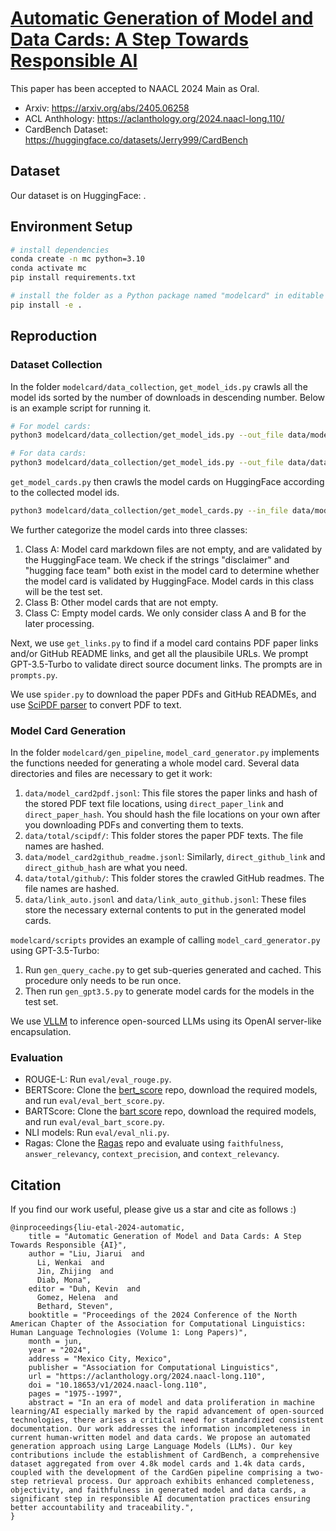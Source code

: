 # [Automatic Generation of Model and Data Cards: A Step Towards Responsible AI](https://arxiv.org/abs/2405.06258)

This paper has been accepted to NAACL 2024 Main as Oral.
- Arxiv: https://arxiv.org/abs/2405.06258
- ACL Anthhology: https://aclanthology.org/2024.naacl-long.110/
- CardBench Dataset: https://huggingface.co/datasets/Jerry999/CardBench

## Dataset

Our dataset is on HuggingFace: .

## Environment Setup

```bash
# install dependencies
conda create -n mc python=3.10
conda activate mc
pip install requirements.txt

# install the folder as a Python package named "modelcard" in editable mode
pip install -e .
```

## Reproduction

### Dataset Collection

In the folder `modelcard/data_collection`, `get_model_ids.py` crawls all the model ids sorted by the number of downloads in descending number. Below is an example script for running it.

```bash
# For model cards:
python3 modelcard/data_collection/get_model_ids.py --out_file data/model_info.jsonl --type model --start_idx 0 --end_idx 50

# For data cards:
python3 modelcard/data_collection/get_model_ids.py --out_file data/dataset_info.jsonl --type dataset --start_idx 0 --end_idx 50
```

`get_model_cards.py` then crawls the model cards on HuggingFace according to the collected model ids.

```bash
python3 modelcard/data_collection/get_model_cards.py --in_file data/model_info.jsonl --out_dir data/model_cards/ 
```

We further categorize the model cards into three classes:
1. Class A: Model card markdown files are not empty, and are validated by the HuggingFace team. We check if the strings "disclaimer" and "hugging face team" both exist in the model card to determine whether the model card is validated by HuggingFace. Model cards in this class will be the test set.
2. Class B: Other model cards that are not empty.
3. Class C: Empty model cards. We only consider class A and B for the later processing.

Next, we use `get_links.py` to find if a model card contains PDF paper links and/or GitHub README links, and get all the plausibile URLs. We prompt GPT-3.5-Turbo to validate direct source document links. The prompts are in `prompts.py`.

We use `spider.py` to download the paper PDFs and GitHub READMEs, and use [SciPDF parser](https://github.com/titipata/scipdf_parser) to convert PDF to text.

### Model Card Generation

In the folder `modelcard/gen_pipeline`, `model_card_generator.py` implements the functions needed for generating a whole model card. Several data directories and files are necessary to get it work:
1. `data/model_card2pdf.jsonl`: This file stores the paper links and hash of the stored PDF text file locations, using `direct_paper_link` and `direct_paper_hash`. You should hash the file locations on your own after you downloading PDFs and converting them to texts.
2. `data/total/scipdf/`: This folder stores the paper PDF texts. The file names are hashed.
3. `data/model_card2github_readme.jsonl`: Similarly, `direct_github_link` and `direct_github_hash` are what you need.
4. `data/total/github/`: This folder stores the crawled GitHub readmes. The file names are hashed.
5. `data/link_auto.jsonl` and `data/link_auto_github.jsonl`: These files store the necessary external contents to put in the generated model cards.

`modelcard/scripts` provides an example of calling `model_card_generator.py` using GPT-3.5-Turbo:
1. Run `gen_query_cache.py` to get sub-queries generated and cached. This procedure only needs to be run once.
2. Then run `gen_gpt3.5.py` to generate model cards for the models in the test set.

We use [VLLM](https://docs.vllm.ai/en/latest/getting_started/quickstart.html) to inference open-sourced LLMs using its OpenAI server-like encapsulation.

### Evaluation

- ROUGE-L: Run `eval/eval_rouge.py`.
- BERTScore: Clone the [bert_score](https://github.com/Tiiiger/bert_score) repo, download the required models, and run `eval/eval_bert_score.py`.
- BARTScore: Clone the [bart score](https://github.com/neulab/BARTScore) repo, download the required models, and run `eval/eval_bart_score.py`.
- NLI models: Run `eval/eval_nli.py`.
- Ragas: Clone the [Ragas](https://github.com/explodinggradients/ragas) repo and evaluate using `faithfulness`, `answer_relevancy`, `context_precision`, and `context_relevancy`.

## Citation

If you find our work useful, please give us a star and cite as follows :)

```
@inproceedings{liu-etal-2024-automatic,
    title = "Automatic Generation of Model and Data Cards: A Step Towards Responsible {AI}",
    author = "Liu, Jiarui  and
      Li, Wenkai  and
      Jin, Zhijing  and
      Diab, Mona",
    editor = "Duh, Kevin  and
      Gomez, Helena  and
      Bethard, Steven",
    booktitle = "Proceedings of the 2024 Conference of the North American Chapter of the Association for Computational Linguistics: Human Language Technologies (Volume 1: Long Papers)",
    month = jun,
    year = "2024",
    address = "Mexico City, Mexico",
    publisher = "Association for Computational Linguistics",
    url = "https://aclanthology.org/2024.naacl-long.110",
    doi = "10.18653/v1/2024.naacl-long.110",
    pages = "1975--1997",
    abstract = "In an era of model and data proliferation in machine learning/AI especially marked by the rapid advancement of open-sourced technologies, there arises a critical need for standardized consistent documentation. Our work addresses the information incompleteness in current human-written model and data cards. We propose an automated generation approach using Large Language Models (LLMs). Our key contributions include the establishment of CardBench, a comprehensive dataset aggregated from over 4.8k model cards and 1.4k data cards, coupled with the development of the CardGen pipeline comprising a two-step retrieval process. Our approach exhibits enhanced completeness, objectivity, and faithfulness in generated model and data cards, a significant step in responsible AI documentation practices ensuring better accountability and traceability.",
}
```
